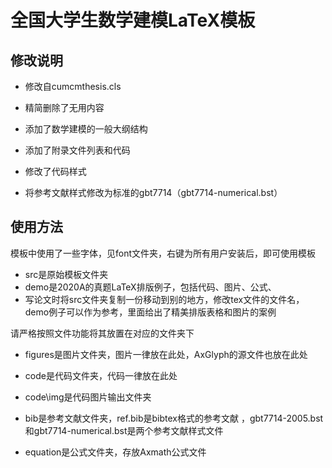 # 全国大学生数学建模LaTeX模板



## 修改说明

- 修改自cumcmthesis.cls

- 精简删除了无用内容
- 添加了数学建模的一般大纲结构
- 添加了附录文件列表和代码
- 修改了代码样式
- 将参考文献样式修改为标准的gbt7714（gbt7714-numerical.bst）

## 使用方法

模板中使用了一些字体，见font文件夹，右键为所有用户安装后，即可使用模板

- src是原始模板文件夹
- demo是2020A的真题LaTeX排版例子，包括代码、图片、公式、
- 写论文时将src文件夹复制一份移动到别的地方，修改tex文件的文件名，demo例子可以作为参考，里面给出了精美排版表格和图片的案例

请严格按照文件功能将其放置在对应的文件夹下

- figures是图片文件夹，图片一律放在此处，AxGlyph的源文件也放在此处

- code是代码文件夹，代码一律放在此处

- code\img是代码图片输出文件夹

- bib是参考文献文件夹，ref.bib是bibtex格式的参考文献 ，gbt7714-2005.bst和gbt7714-numerical.bst是两个参考文献样式文件

- equation是公式文件夹，存放Axmath公式文件

  



